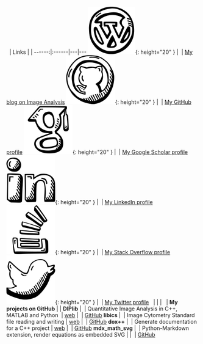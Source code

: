 &nbsp; | Links |   |
------:|:------|---|---
![](wordpress.svg){: height="20" }&nbsp;\|&nbsp;      | [My blog on Image Analysis](https://www.crisluengo.net)
![](github.svg){: height="20" }&nbsp;\|&nbsp;         | [My GitHub profile](https://github.com/crisluengo)
![](google_scholar.svg){: height="20" }&nbsp;\|&nbsp; | [My Google Scholar profile](http://scholar.google.com/citations?user=SM3nQwYAAAAJ&hl=en)
![](linkedin.svg){: height="20" }&nbsp;\|&nbsp;       | [My LinkedIn profile](https://www.linkedin.com/in/crisluengo)
![](stack_overflow.svg){: height="20" }&nbsp;\|&nbsp; | [My Stack Overflow profile](https://stackoverflow.com/users/7328782/cris-luengo)
![](twitter.svg){: height="20" }&nbsp;\|&nbsp;        | [My Twitter profile](https://twitter.com/TheDIPlibGuy)
&nbsp; | | |
&nbsp; | **My projects on GitHub** | |
**DIPlib**&nbsp;\|&nbsp;         | Quantitative Image Analysis in C++, MATLAB and Python&nbsp; | [web](https://diplib.org) | &nbsp;\|&nbsp;[GitHub](https://github.com/DIPlib/diplib)
**libics**&nbsp;\|&nbsp;         | Image Cytometry Standard file reading and writing | [web](https://svi-opensource.github.io/libics/) | &nbsp;\|&nbsp;[GitHub](https://github.com/svi-opensource/libics)
**dox++**&nbsp;\|&nbsp;          | Generate documentation for a C++ project | [web](https://crisluengo.github.io/doxpp/) | &nbsp;\|&nbsp;[GitHub](https://github.com/crisluengo/doxpp)
**mdx\_math\_svg**&nbsp;\|&nbsp; | Python-Markdown extension, render equations as embedded SVG | | &nbsp;\|&nbsp;[GitHub](https://github.com/crisluengo/mdx_math_svg)
